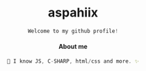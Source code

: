 
<h1 align="center"> aspahiix </h1>

<div align="center">
 
```js
Welcome to my github profile!

```

</div>



<div align="center">
  
#### About me

</h1>

```js
🌴 I know JS, C-SHARP, html/css and more. ✨
```
